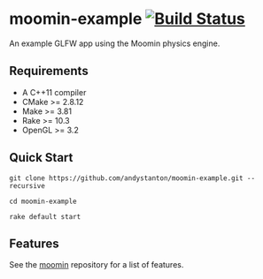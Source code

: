 # moomin-example [![Build Status](http://drone.cyniq.com/github.com/andystanton/moomin-example/status.svg?branch=master)](http://drone.cyniq.com/github.com/andystanton/moomin-example)

An example GLFW app using the Moomin physics engine.

## Requirements

 * A C++11 compiler
 * CMake >= 2.8.12
 * Make >= 3.81
 * Rake >= 10.3
 * OpenGL >= 3.2

## Quick Start

```
git clone https://github.com/andystanton/moomin-example.git --recursive

cd moomin-example

rake default start
```

## Features

See the [moomin](https://github.com/andystanton/moomin#moomin-) repository for a list of features.
